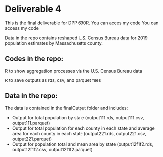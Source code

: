 # Deliverable 4
This is the final deliverable for DPP 690R. You can acces my code You can access my code 

Data in the repo contains reshaped U.S. Census Bureau data for 2019 population estimates by Massachusetts county.

## Codes in the repo:
R to show aggregatiion processes via the U.S. Census Bureau data

R to save outputs as rds, csv, and parquet files

## Data in the repo:
The data is contained in the finalOutput folder and includes:
*  Output for total population by state (output111.rds, output111.csv, output111.parquet)
*  Output for total population for each county in each state and average area for each county in each state (output221.rds, output221.csv, output221.parquet)
*  Output for population total and mean area by state (output12f1f2.rds, output12f1f2.csv, output12f1f2.parquet)
